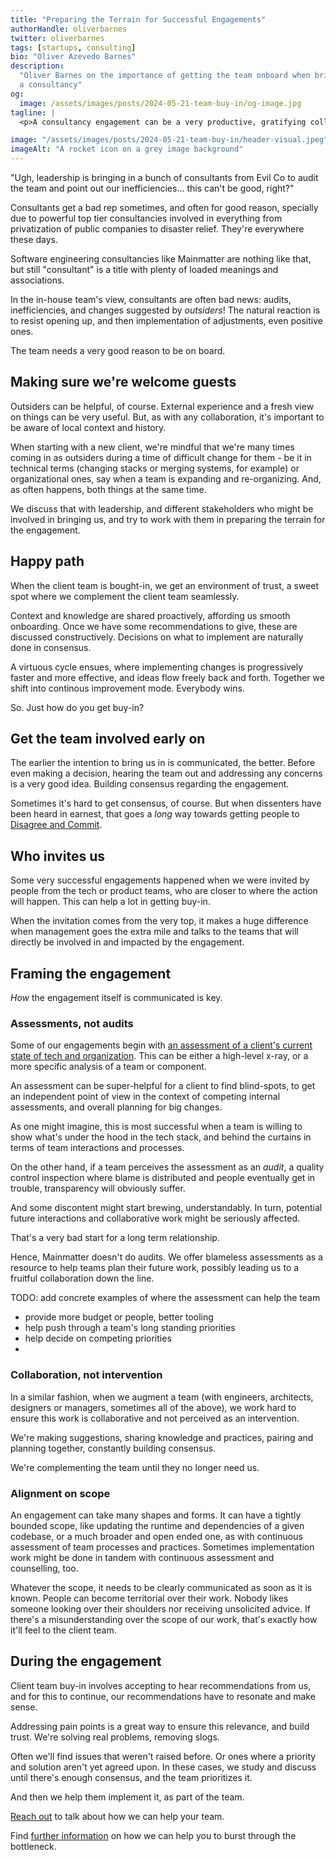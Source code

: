 ```yaml
---
title: "Preparing the Terrain for Successful Engagements"
authorHandle: oliverbarnes
twitter: oliverbarnes
tags: [startups, consulting]
bio: "Oliver Azevedo Barnes"
description:
  "Oliver Barnes on the importance of getting the team onboard when bringing in
  a consultancy"
og:
  image: /assets/images/posts/2024-05-21-team-buy-in/og-image.jpg
tagline: |
  <p>A consultancy engagement can be a very productive, gratifying collaborative process. That's _if_ the client team is onboard with having it come in to help</p>

image: "/assets/images/posts/2024-05-21-team-buy-in/header-visual.jpeg"
imageAlt: "A rocket icon on a grey image background"
---
```


"Ugh, leadership is bringing in a bunch of consultants from Evil Co to audit the
team and point out our inefficiencies… this can't be good, right?"

Consultants get a bad rep sometimes, and often for good reason, specially due to
powerful top tier consultancies involved in everything from privatization of
public companies to disaster relief. They're everywhere these days.

Software engineering consultancies like Mainmatter are nothing like that, but
still "consultant" is a title with plenty of loaded meanings and associations.

In the in-house team's view, consultants are often bad news: audits,
inefficiencies, and changes suggested by _outsiders_! The natural reaction is to
resist opening up, and then implementation of adjustments, even positive ones.

The team needs a very good reason to be on board.

## Making sure we're welcome guests

Outsiders can be helpful, of course. External experience and a fresh view on
things can be very useful. But, as with any collaboration, it's important to be
aware of local context and history.

When starting with a new client, we're mindful that we're many times coming in
as outsiders during a time of difficult change for them - be it in technical
terms (changing stacks or merging systems, for example) or organizational ones,
say when a team is expanding and re-organizing. And, as often happens, both
things at the same time.

We discuss that with leadership, and different stakeholders who might be
involved in bringing us, and try to work with them in preparing the terrain for
the engagement.

## Happy path

When the client team is bought-in, we get an environment of trust, a sweet spot
where we complement the client team seamlessly.

Context and knowledge are shared proactively, affording us smooth onboarding.
Once we have some recommendations to give, these are discussed constructively.
Decisions on what to implement are naturally done in consensus.

A virtuous cycle ensues, where implementing changes is progressively faster and
more effective, and ideas flow freely back and forth. Together we shift into
continous improvement mode. Everybody wins.

So. Just how do you get buy-in?

## Get the team involved early on

The earlier the intention to bring us in is communicated, the better. Before
even making a decision, hearing the team out and addressing any concerns is a
very good idea. Building consensus regarding the engagement.

Sometimes it's hard to get consensus, of course. But when dissenters have been
heard in earnest, that goes a _long_ way towards getting people to
[Disagree and Commit](https://en.wikipedia.org/wiki/Disagree_and_commit).

## Who invites us

Some very successful engagements happened when we were invited by people from
the tech or product teams, who are closer to where the action will happen. This
can help a lot in getting buy-in.

When the invitation comes from the very top, it makes a huge difference when
management goes the extra mile and talks to the teams that will directly be
involved in and impacted by the engagement.

## Framing the engagement

_How_ the engagement itself is communicated is key.

### Assessments, not audits

Some of our engagements begin with
[an assessment of a client's current state of tech and organization](https://mainmatter.com/services/strategic-advice/).
This can be either a high-level x-ray, or a more specific analysis of a team or
component.

An assessment can be super-helpful for a client to find blind-spots, to get an
independent point of view in the context of competing internal assessments, and
overall planning for big changes.

As one might imagine, this is most successful when a team is willing to show
what's under the hood in the tech stack, and behind the curtains in terms of
team interactions and processes.

On the other hand, if a team perceives the assessment as an _audit_, a quality
control inspection where blame is distributed and people eventually get in
trouble, transparency will obviously suffer.

And some discontent might start brewing, understandably. In turn, potential
future interactions and collaborative work might be seriously affected.

That's a very bad start for a long term relationship.

Hence, Mainmatter doesn't do audits. We offer blameless assessments as a
resource to help teams plan their future work, possibly leading us to a fruitful
collaboration down the line.

TODO: add concrete examples of where the assessment can help the team

- provide more budget or people, better tooling
- help push through a team's long standing priorities
- help decide on competing priorities
-

### Collaboration, not intervention

In a similar fashion, when we augment a team (with engineers, architects,
designers or managers, sometimes all of the above), we work hard to ensure this
work is collaborative and not perceived as an intervention.

We're making suggestions, sharing knowledge and practices, pairing and planning
together, constantly building consensus.

We're complementing the team until they no longer need us.

### Alignment on scope

An engagement can take many shapes and forms. It can have a tightly bounded
scope, like updating the runtime and dependencies of a given codebase, or a much
broader and open ended one, as with continuous assessment of team processes and
practices. Sometimes implementation work might be done in tandem with continuous
assessment and counselling, too.

Whatever the scope, it needs to be clearly communicated as soon as it is known.
People can become territorial over their work. Nobody likes someone looking over
their shoulders nor receiving unsolicited advice. If there's a misunderstanding
over the scope of our work, that's exactly how it'll feel to the client team.

## During the engagement

Client team buy-in involves accepting to hear recommendations from us, and for
this to continue, our recommendations have to resonate and make sense.

Addressing pain points is a great way to ensure this relevance, and build trust.
We're solving real problems, removing slogs.

Often we'll find issues that weren't raised before. Or ones where a priority and
solution aren't yet agreed upon. In these cases, we study and discuss until
there's enough consensus, and the team prioritizes it.

And then we help them implement it, as part of the team.

[Reach out](/contact/) to talk about how we can help your team.

Find [further information](/startups/) on how we can help you to burst through
the bottleneck.
